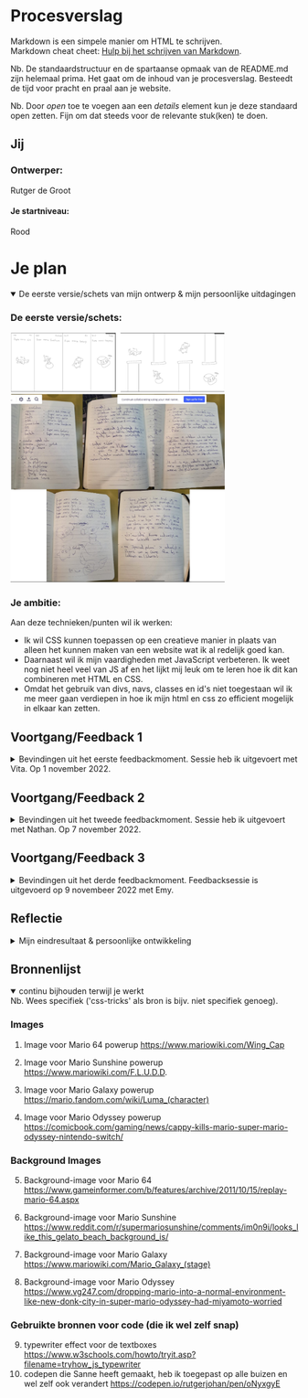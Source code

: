 # Procesverslag
Markdown is een simpele manier om HTML te schrijven.  
Markdown cheat cheet: [Hulp bij het schrijven van Markdown](https://github.com/adam-p/markdown-here/wiki/Markdown-Cheatsheet).

Nb. De standaardstructuur en de spartaanse opmaak van de README.md zijn helemaal prima. Het gaat om de inhoud van je procesverslag. Besteedt de tijd voor pracht en praal aan je website.

Nb. Door *open* toe te voegen aan een *details* element kun je deze standaard open zetten. Fijn om dat steeds voor de relevante stuk(ken) te doen.




## Jij

### Ontwerper:
Rutger de Groot

#### Je startniveau:
Rood




# Je plan

<details open>
  <summary>De eerste versie/schets van mijn ontwerp & mijn persoonlijke uitdagingen</summary>

  ### De eerste versie/schets:
  <img src="readme-images/eersteSchetsConcept.jpg" width="375px" alt="eerste versie/schets">
  <img src="readme-images/ConceptOmschrijving.jpg" width="375px" alt="Omschrijving/Research voor eerste concept en onderwerp">


  ### Je ambitie: 
  Aan deze technieken/punten wil ik werken:
  - Ik wil CSS kunnen toepassen op een creatieve manier in plaats van alleen het kunnen maken van een website wat ik al redelijk goed kan.
  - Daarnaast wil ik mijn vaardigheden met JavaScript verbeteren. Ik weet nog niet heel veel van JS af en het lijkt mij leuk om te leren hoe ik dit kan combineren met HTML en CSS.
  - Omdat het gebruik van divs, navs, classes en id's niet toegestaan wil ik me meer gaan verdiepen in hoe ik mijn html en css zo efficient mogelijk in elkaar kan zetten.

</details>




## Voortgang/Feedback 1

<details>
  <summary>
    Bevindingen uit het eerste feedbackmoment. Sessie heb ik uitgevoert met Vita. Op 1 november 2022.
  </summary>

  ### Bevinding 1:
  Gebruik geen aparte pagina's om de gebruiker van informatie te voorzien

  #### oplossing:
  Ik ga dit oplossen door geen aparte pagina's te gebruiken maar misschien popups die over het scherm heengaan waar ik informatie op kan doen.


  ### Bevinding 2:
  Mijn eerste schets lijkt een beetje te veel op een echte tijdlijn omdat het vier vakken met alleen een powerup zijn en een datum van de release van de game.

  #### oplossing:
  Probeer meer (net zoals bij de tweede schets) spelelementen zoals de buizen toe te voegen die de tijdlijn duidelijk maken ipv letterlijk de datum te benoemen.


  ### Bevinding 3:
  Bedenk wat kenmerkent was voor die games en laat dit duidelijker terugkomen. Niet alleen de buizen en pixelated/ goede kwaliteit van de games.

  #### oplossing:
  Ik ga de tekst en tekstboxes uit de games namaken met CSS en hierin de informatie doen ipv op een aparte pagina. Hiermee heb ik niet alleen een betere navigatie en informatieverdeling maar ook een herkenbaar element voor die game.


  ### Bevinding 4:
  Om wat meer interactie te hebben kan je nog een soort game maken waarbij je bijvoorbeeld iemand (een prinses) moet redden...

  #### oplossing:
  Om uiteindelijk een minder statisch beeld te krijgen en meer interactie te creeëren voor de gebruiker ga ik misschien de powerups uit de buis laten komen in combinatie met een interactie. Bijvoorbeeld een click of hover.


  ### Bevinding 5:
  Voor verdere 'Easter eggs' kan je ook andere Mario personages toevoegen zoals Joshi of meerdere blokken die klikbaar zijn.

  #### oplossing:
  Ik heb gekeken naar meerdere soorten easter eggs om toe te voegen maar ik vind het moeilijk om nog veel andere elementen toe te voegen op de pagina omdat ik bang ben dat alle 4 de delen van het scherm dan echt veel te vol komen te zitten.

</details>



## Voortgang/Feedback 2

<details>
  <summary>
    Bevindingen uit het tweede feedbackmoment. Sessie heb ik uitgevoert met Nathan. Op 7 november 2022.
  </summary>
  
  ### Bevinding 1:
  Er is nog geen gebruik gemaakt van backup fonts dus wanneer het custom font om een of andere rede niet werkt valt de website terug op het systeemfont.

  #### oplossing:
  Ik ga backup fonts toevoegen waardoor er in ieder geval een redelijk font is wanneer de andere het niet doet in plaats van een font dat totaal niet bij de sfeer van de website past.


  ### Bevinding 2:
  Naast het veranderen van de cursor is er nog niet veel gebruik gemaakt van de verschillende states van CSS om duidelijk te maken dat er geklikt kan worden.  

  #### oplossing:
  Ik kan nog een aantal hovers toevoegen op de divs van de buizen. Bijvoorbeeld door de buis donkerder te maken of juist lichter waardoor je weet dat er iets kan gaan gebeuren. Hetzelfde geldt voor de tekstboxen die aan het begin leeg zijn. Hier kan ik bijvoorbeeld ook een hover op toevoegen, misschien dat dan bij de eerste en laatste twee de pijl en A-knop gaan knipperen bijvoorbeeld.


  ### Bevinding 3:
  Er is geen commentaar in mijn HTML of CSS en ook minimale comments bij mijn JS.

  #### oplossing:
  Voeg dit nog even toe. Vooral in de CSS en JS is dit toch echt wel handig zodat je weet waar alles staat en zodat je het makkelijk terug kunt vinden. Vooral als alles dichtgeklapt staat. Sorteer deze secties dan ook.


  ### Bevinding 4:
  Sommige code wordt onnodig meerdere keren geschreven. Als alle listitems een flexbox moeten worden dan kan je dat gewoon één keer schrijven in plaats van dit bij alle losse selectoren benoemen.

  #### oplossing:
  Dit heb ik op meerdere plekken volgens mij nog niet optimaal gedaan dus ik ga het aan het einde nog even nakijken omdat het wel echt veel lijnen code scheelt.


  ### Bevinding 5:
  website is niet te besturen met de tab omdat er geen interactieve elementen zijn (zoals buttons). Dit is niet heel handig. De tekstboxes daarentegen zouden wel bestuurd kunnen worden met de pijltjes zoals bij punt 2 benoemd wordt.

  #### oplossing:
  Maak van de buizen die nu een div zijn een button. Als het goed is zou deze dan met tab bedient kunnen worden.

</details>



## Voortgang/Feedback 3

<details>
  <summary>
    Bevindingen uit het derde feedbackmoment. Feedbacksessie is uitgevoerd op 9 novembeer 2022 met Emy.
  </summary>
  
  ### Bevinding 1:
  Op het moment gebruik je een class voor de animatie omdat dit korter is om aan te geven in css. Je kan dit vermijden door een langere selector te gebruiken.

  #### oplossing:
  Ik heb de class weggehaald en in de plaats een de selector 'ol li button' gebruikt. Dit is veel minder lang dan ik had verwacht omdat ik dacht dat alle buttons los benoemd moesten worden terwijl je dit gewoon op een algemene manier kan benoemen.


  ### Bevinding 2:
  Gebruik comments om de structuur van je CSS duidelijker te maken. Vertel wat waar staat en gebruik een logische volgorde.

  #### oplossing:
  Door gebruik te maken van grote comments heb ik onderscheid gemaakt tussen de CSS secties. Zo ben ik begonnen met het importeren van de fonts, daarna de css reset, custom properties, algemene stijling (main), daarna het benoemen van de animatie voor de images, daarna alle animaties die keyframes gebruiken en ten slotte media queries.


  ### Bevinding 3:
  Gebruik comments om moeilijke codde uit te leggen. Hierdoor weten mensen wat een moeilijk stuk of heel lang stuk code doet. De leraar weet dan ook dat je het snapt.

  #### oplossing:
  Ik heb met gebruik van comments aangegeven wat sommige code doet omdat deze delen wellicht niet helemaal duidelijk zijn voor iemand die de code voor het eerst leest.


  ### Bevinding 4:
  

  #### oplossing:
  


  ### Bevinding 5:
  

  #### oplossing:

</details>



## Reflectie
<details>

  <summary>Mijn eindresultaat & persoonlijke ontwikkeling</summary>

  ### Je uitkomst - karakteristiek screenshot(s):
  <img src="readme-images/laatsteUitwerking.jpg" width="375px" alt="final ontwerp">


  ### Dit ging goed/Heb ik geleerd:
  Als ik terugkijk naar mijn leerdoelen aan het begin van het vak dan denk ik dat ik wel veel voortgang heb gemaakt. Door CSS toe te passen in een andere context (geen website) heb ik dingen gedaan die ik niet wist konden of heel onpractisch leken. Een voorbeeld hiervan is het gebruiken van een 'ol'. Voorheen dacht ik dat lists alleen gebruikt werden voor letterlijke lijsten van tekst op een pagina. Echter snap ik nu dat lists voor veel meer dingen gebruikt kunnen worden, bijvoorbeeld om een hele flexbox met items te huisvesten.

  Naast dit soort praktische dingen heb ik ook veel geleerd over mogelijkheden binnen CSS. Het gebruiken van custon properties had mij in het verleden veel moeite kunnen besparen en neem ik zeker mee. Ook snap ik nu hoe ik darkmode makkelijk kan toevoegen aan een website en hoe ik makkelijk animaties kan maken met keyframes.

  Wat JavaScript betreft heb ik echt heel veel vooruitgang gemaakt. Ik was al een beetje bekend met de structuur van de taal maar wat je nou precies kon doen wist ik nog niet. Ik hem inmiddels geleerd hoe ik onclick events kan maken en hoe ik door middel van if statements en counters ook animaties kan maken binnen JS.
  <img src="readme-images/clickEventJS" width="375px" alt="top">
  Wat er eigenlijk gebeurt is dat er een op een click op de pagina een functie zich afspeelt. In de fucntie zit een if statement die alleen aanslaat wanneer de target een IMG is. Wanneer dat gebeurt geef je deze 'target' een class mee. Vervolgens kan je in deze class in CSS de animatie laten afspelen.


  ### Dit was lastig/Is niet gelukt:
  Iets dat mij helaas niet is gelukt mmaar wat ik wel heel graag wilde doen is het compleet responsive maken van mijn website. Voor grotere schermen is de website goed te gebruiken, gelukkig want dat was ook de opdracht. Voor mobiele schermen werkt de website jammer genoeg niet.
  Ik heb geprobeert om de website ook voor mobile te maken door een media query toe te voegen. onderin de CSS. Wanneer het scherm een een width krijgt van minder dan 800px laat ik de flexbox wrappen en geef ik de children een width van 100vw zodat elke listitem fullscreen gaat. De buizen krijgen dan ook een nieuwe width en height zodat ze het scherm meer vullen.
  Het probleem is alleen dat de tekstbox van het tweede item niet goed naar het midden gaat en dat de powerups die nu met viewport nogsteeds op dezelfde plek bovenaan op het scherm terecht kwamen. Dit heb ik op moeten lossen door de viewport in de animatie aan te passen.
  <img src="readme-images/mobileNietGoed.jpg" width="375px" alt="bummer uitwerking">
  <img src="readme-images/mediaQueryMobile.jpg" width="375px" alt="bummer code">

</details>



## Bronnenlijst
<details open>

  <summary>continu bijhouden terwijl je werkt</summary>
  Nb. Wees specifiek ('css-tricks' als bron is bijv. niet specifiek genoeg).

  ### Images
  1. Image voor Mario 64 powerup
  https://www.mariowiki.com/Wing_Cap

  2. Image voor Mario Sunshine powerup
  https://www.mariowiki.com/F.L.U.D.D. 

  3. Image voor Mario Galaxy powerup
  https://mario.fandom.com/wiki/Luma_(character) 

  4. Image voor Mario Odyssey powerup
  https://comicbook.com/gaming/news/cappy-kills-mario-super-mario-odyssey-nintendo-switch/ 


  ### Background Images
  5. Background-image voor Mario 64
  https://www.gameinformer.com/b/features/archive/2011/10/15/replay-mario-64.aspx

  6. Background-image voor Mario Sunshine
  https://www.reddit.com/r/supermariosunshine/comments/im0n9i/looks_like_this_gelato_beach_background_is/

  7. Background-image voor Mario Galaxy
  https://www.mariowiki.com/Mario_Galaxy_(stage)

  8. Background-image voor Mario Odyssey
  https://www.vg247.com/dropping-mario-into-a-normal-environment-like-new-donk-city-in-super-mario-odyssey-had-miyamoto-worried


  ### Gebruikte bronnen voor code (die ik wel zelf snap)
  9. typewriter effect voor de textboxes
  https://www.w3schools.com/howto/tryit.asp?filename=tryhow_js_typewriter 
  10. codepen die Sanne heeft gemaakt, heb ik toegepast op alle buizen en wel zelf ook verandert
  https://codepen.io/rutgerjohan/pen/oNyxgyE 

</details>